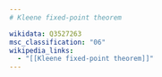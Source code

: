 ```yaml
---
# Kleene fixed-point theorem

wikidata: Q3527263
msc_classification: "06"
wikipedia_links:
  - "[[Kleene fixed-point theorem]]"
---
```

